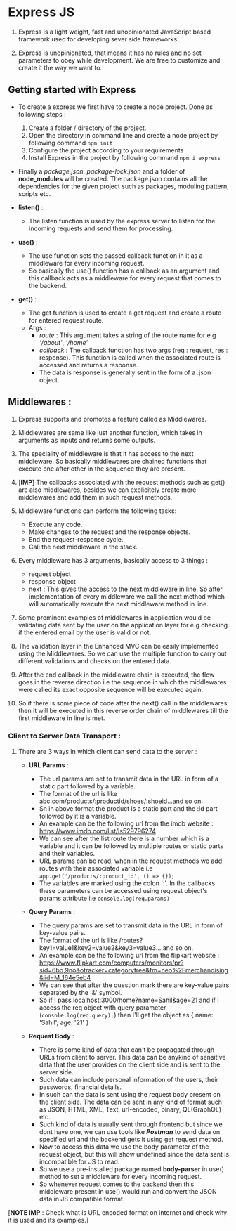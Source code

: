 # Express JS

1. Express is a light weight, fast and unopinionated JavaScript based framework used for developing sever side frameworks.

2. Express is unopinionated, that means it has no rules and no set parameters to obey while development. We are free to customize and create it the way we want to.

## Getting started with Express

- To create a express we first have to create a node project. Done as following steps :
    1. Create a folder / directory of the project.
    2. Open the directory in command line and create a node project by following command ```npm init```
    3. Configure the project according to your requirements
    4. Install Express in the project by following command ```npm i express```

- Finally a *package.json*, *package-lock.json* and a folder of **node_modules** will be created. The package.json contains all the dependencies for the given project such as packages, moduling pattern, scripts etc.

- **listen()** :
    * The listen function is used by the express server to listen for the incoming requests and send them for processing.

- **use()** :
    * The use function sets the passed callback function in it as a middleware for every incoming request.
    * So basically the use() function has a callback as an argument and this callback acts as a middleware for every request that comes to the backend.

- **get()** :
    * The get function is used to create a get request and create a route for entered request route.
    * Args :
        - *route* : This argument takes a string of the route name for e.g *'/about'*, *'/home'*
        - *callback* : The callback function has two args (req : request, res : response). This function is called when the associated route is accessed and returns a response.
        - The data is response is generally sent in the form of a .json object.

## Middlewares :
1. Express supports and promotes a feature called as Middlewares.

2. Middlewares are same like just another function, which takes in arguments as inputs and returns some outputs.

3. The speciality of middleware is that it has access to the next middleware. So basically middlewares are chained functions that execute one after other in the sequence they are present.

4. [**IMP**] The callbacks associated with the request methods such as get() are also middlewares, besides we can explicitely create more middlewares and add them in such request methods.

5. Middleware functions can perform the following tasks:
    - Execute any code.
    - Make changes to the request and the response objects.
    - End the request-response cycle.
    - Call the next middleware in the stack.

6. Every middleware has 3 arguments, basically access to 3 things :
    - request object
    - response object
    - next : This gives the access to the next middleware in line. So after implementation of every middleware we call the next method which will automatically execute the next middleware method in line.

7. Some prominent examples of middlewares in application would be validating data sent by the user on the application layer for e.g checking if the entered email by the user is valid or not.

8. The validation layer in the Enhanced MVC can be easily implemented using the Middlewares. So we can use the multiple function to carry out different validations and checks on the entered data.

9. After the end callback in the middleware chain is executed, the flow goes in the reverse direction i.e the sequence in which the middlewares were called its exact opposite sequence will be executed again.

10. So if there is some piece of code after the next() call in the middlewares then it will be executed in this reverse order chain of middlewares till the first middleware in line is met. 

### Client to Server Data Transport :

1. There are 3 ways in which client can send data to the server :
    - **URL Params** :
        * The url params are set to transmit data in the URL in form of a static part followed by a variable.
        * The format of the url is like abc.com/products/:productid/shoes/:shoeid...and so on.
        * Sn in above format the product is a static part and the :id part followed by it is a variable.
        * An example can be the following url from the imdb website :
            https://www.imdb.com/list/ls529796274
        * We can see after the list route there is a number which is a variable and it can be followed by multiple routes or static parts and their variables.
        * URL params can be read, when in the request methods we add routes with their associated variable i.e ```app.get('/products/:product_id', () => {});```
        * The variables are marked using the colon ':'. In the callbacks these parameters can be accessed using request object's params attribute i.e ```console.log(req.params)```  

    - **Query Params** :
        * The query params are set to transmit data in the URL in form of key-value pairs.
        * The format of the url is like /routes?key1=value1&key2=value2&key3=value3....and so on.
        * An example can be the following url from the flipkart website :
            https://www.flipkart.com/computers/monitors/pr?sid=6bo,9no&otracker=categorytree&fm=neo%2Fmerchandising&iid=M_164e5eb4
        * We can see that after the question mark there are key-value pairs separated by the '&' symbol.
        * So if I pass localhost:3000/home?name=Sahil&age=21 and if I access the req object with query parameter (```console.log(req.query);```) then I'll get the object as { name: 'Sahil', age: '21' }

    - **Request Body** : 
        * There is some kind of data that can't be propagated through URLs from client to server. This data can be anykind of sensitive data that the user provides on the client side and is sent to the server side.
        * Such data can include personal information of the users, their passwords, financial details.
        * In such can the data is sent using the request body present on the client side. The data can be sent in any kind of format such as JSON, HTML, XML, Text, url-encoded, binary, QL(GraphQL) etc.
        * Such kind of data is usually sent through frontend but since we dont have one, we can use tools like ***Postman*** to send data on specified url and the backend gets it using get request method.
        * Now to access this data we use the body parameter of the request object, but this will show undefined since the data sent is incompatible for JS to read.
        * So we use a pre-installed package named **body-parser** in use() method to set a middleware for every incoming request.
        * So whenever request comes to the backend then this middleware present in use() would run and convert the JSON data in JS compatible format.

[**NOTE IMP** : Check what is URL encoded format on internet and check why it is used and its examples.]